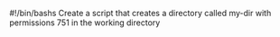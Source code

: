 #!/bin/bashs
Create a script that creates a directory called my-dir with permissions 751 in the working directory
